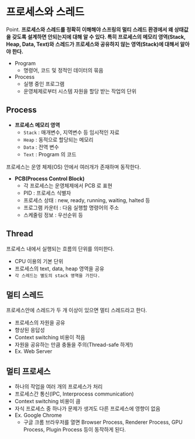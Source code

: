 # 프로세스와 스레드

Point. __프로세스와 스레드를 정확히 이해해야 스프링의 멀티 스레드 환경에서 왜 상태값을 갖도록 설계하면 안되는지에 대해 알 수 있다. 특히 프로세스의 메모리 영역(Stack, Heap, Data, Text)와 스레드가 프로세스와 공유하지 않는 영역(Stack)에 대해서 알아야 한다.__

- Program
  - 명령어, 코드 및 정적인 데이터의 묶음
- Process
  - 실행 중인 프로그램
  - 운영체제로부터 시스템 자원을 할당 받는 작업의 단위
 
 ## Process
 
 - __프로세스 메모리 영역__
   - `Stack` : 매개변수, 지역변수 등 임시적인 자료
   - `Heap`  : 동적으로 할당되는 메모리
   - `Data` : 전역 변수
   - `Text` : Program 의 코드

프로세스는 운영 체제(OS) 안에서 여러개가 존재하며 동작한다.

- __PCB(Process Control Block)__
  - 각 프로세스는 운영체제에서 PCB 로 표현
  - PID : 프로세스 식별자
  - 프로세스 상태 : new, ready, running, waiting, halted 등
  - 프로그램 카운터 : 다음 실행할 명령어의 주소
  - 스케줄링 정보 : 우선순위 등

## Thread

프로세스 내에서 실행되는 흐름의 단위를 의미한다.

- CPU 이용의 기본 단위
- 프로세스의 text, data, heap 영역을 공유
- `각 스레드는 별도의 stack 영역을 가진다.`

## 멀티 스레드

프로세스안에 스레드가 두 개 이상이 있으면 멀티 스레드라고 한다.

- 프로세스의 자원을 공유
- 향상된 응답성
- Context switching 비용이 적음
- 자원을 공유하는 만큼 충돌을 주의(Thread-safe 하게!)
- Ex. Web Server

## 멀티 프로세스

- 하나의 작업을 여러 개의 프로세스가 처리
- 프로세스간 통신(IPC, Interprocess communication)
- Context switching 비용이 큼
- 자식 프로세스 중 하나가 문제가 생겨도 다른 프로세스에 영향이 없음
- Ex. Google Chrome
  - 구글 크롬 브라우저를 열면 Browser Process, Renderer Process, GPU Process, Plugin Process 등이 동작하게 된다.

